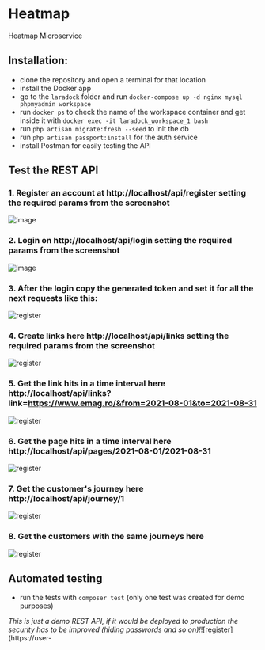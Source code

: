 # Heatmap
Heatmap Microservice

## Installation:
- clone the repository and open a terminal for that location
- install the Docker app
- go to the `laradock` folder and run `docker-compose up -d nginx mysql phpmyadmin workspace`
- run `docker ps` to check the name of the workspace container and get inside it with `docker exec -it laradock_workspace_1 bash`
- run `php artisan migrate:fresh --seed` to init the db
- run `php artisan passport:install` for the auth service
- install Postman for easily testing the API

## Test the REST API

### 1. Register an account at http://localhost/api/register setting the required params from the screenshot

![image](https://user-images.githubusercontent.com/3978400/131658133-2d158859-5a30-4b12-9e70-2b646af88784.png)

### 2. Login on http://localhost/api/login setting the required params from the screenshot

![image](https://user-images.githubusercontent.com/3978400/131658672-5bcc66d4-c72e-4449-879b-045a83288584.png)

### 3. After the login copy the generated token and set it for all the next requests like this:

![register](https://user-images.githubusercontent.com/3978400/131660944-da1dab10-2073-400a-842b-9f227f1433db.jpg)

### 4. Create links here http://localhost/api/links setting the required params from the screenshot

![register](https://user-images.githubusercontent.com/3978400/131661280-4267aff4-107e-4bbe-8e46-da3d15ef1ba4.jpg)

### 5. Get the link hits in a time interval here http://localhost/api/links?link=https://www.emag.ro/&from=2021-08-01&to=2021-08-31

![register](https://user-images.githubusercontent.com/3978400/131661816-58d1013f-48ae-4fd7-b01f-02d0b1e78558.jpg)

### 6. Get the page hits in a time interval here http://localhost/api/pages/2021-08-01/2021-08-31

![register](https://user-images.githubusercontent.com/3978400/131663189-c66d6e76-9729-4c56-99d5-07dce7efed22.jpg)

### 7. Get the customer's journey here http://localhost/api/journey/1

![register](https://user-images.githubusercontent.com/3978400/131662394-e54a3e5d-8952-4d41-a632-713148aae28f.jpg)

### 8. Get the customers with the same journeys here 

![register](https://user-images.githubusercontent.com/3978400/131662591-2d4d3b5d-7619-40bc-a6d2-4773221905c9.jpg)

## Automated testing

- run the tests with `composer test` (only one test was created for demo purposes)


*This is just a demo REST API, if it would be deployed to production the security has to be improved (hiding passwords and so on)!*![register](https://user-
